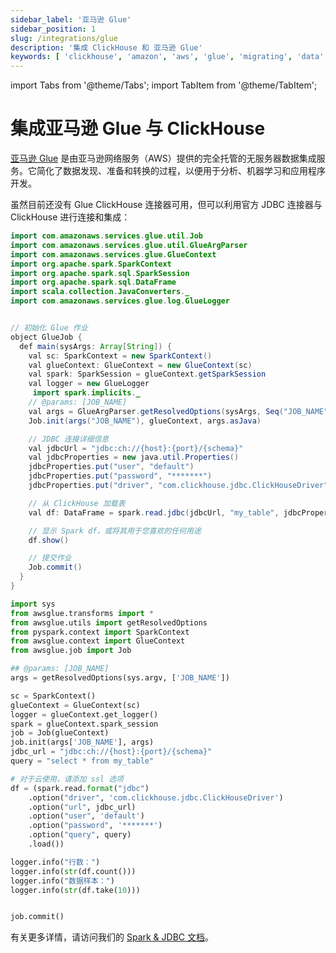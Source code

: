 ```yaml
---
sidebar_label: '亚马逊 Glue'
sidebar_position: 1
slug: /integrations/glue
description: '集成 ClickHouse 和 亚马逊 Glue'
keywords: [ 'clickhouse', 'amazon', 'aws', 'glue', 'migrating', 'data' ]
---
```


import Tabs from '@theme/Tabs';
import TabItem from '@theme/TabItem';


# 集成亚马逊 Glue 与 ClickHouse

[亚马逊 Glue](https://aws.amazon.com/glue/) 是由亚马逊网络服务（AWS）提供的完全托管的无服务器数据集成服务。它简化了数据发现、准备和转换的过程，以便用于分析、机器学习和应用程序开发。

虽然目前还没有 Glue ClickHouse 连接器可用，但可以利用官方 JDBC 连接器与 ClickHouse 进行连接和集成：

<Tabs>
<TabItem value="Java" label="Java" default>

```java
import com.amazonaws.services.glue.util.Job
import com.amazonaws.services.glue.util.GlueArgParser
import com.amazonaws.services.glue.GlueContext
import org.apache.spark.SparkContext
import org.apache.spark.sql.SparkSession
import org.apache.spark.sql.DataFrame
import scala.collection.JavaConverters._
import com.amazonaws.services.glue.log.GlueLogger


// 初始化 Glue 作业
object GlueJob {
  def main(sysArgs: Array[String]) {
    val sc: SparkContext = new SparkContext()
    val glueContext: GlueContext = new GlueContext(sc)
    val spark: SparkSession = glueContext.getSparkSession
    val logger = new GlueLogger
     import spark.implicits._
    // @params: [JOB_NAME]
    val args = GlueArgParser.getResolvedOptions(sysArgs, Seq("JOB_NAME").toArray)
    Job.init(args("JOB_NAME"), glueContext, args.asJava)

    // JDBC 连接详细信息
    val jdbcUrl = "jdbc:ch://{host}:{port}/{schema}"
    val jdbcProperties = new java.util.Properties()
    jdbcProperties.put("user", "default")
    jdbcProperties.put("password", "*******")
    jdbcProperties.put("driver", "com.clickhouse.jdbc.ClickHouseDriver")

    // 从 ClickHouse 加载表
    val df: DataFrame = spark.read.jdbc(jdbcUrl, "my_table", jdbcProperties)

    // 显示 Spark df，或将其用于您喜欢的任何用途
    df.show()

    // 提交作业
    Job.commit()
  }
}
```

</TabItem>
<TabItem value="Python" label="Python">

```python
import sys
from awsglue.transforms import *
from awsglue.utils import getResolvedOptions
from pyspark.context import SparkContext
from awsglue.context import GlueContext
from awsglue.job import Job

## @params: [JOB_NAME]
args = getResolvedOptions(sys.argv, ['JOB_NAME'])

sc = SparkContext()
glueContext = GlueContext(sc)
logger = glueContext.get_logger()
spark = glueContext.spark_session
job = Job(glueContext)
job.init(args['JOB_NAME'], args)
jdbc_url = "jdbc:ch://{host}:{port}/{schema}"
query = "select * from my_table"

# 对于云使用，请添加 ssl 选项
df = (spark.read.format("jdbc")
    .option("driver", 'com.clickhouse.jdbc.ClickHouseDriver')
    .option("url", jdbc_url)
    .option("user", 'default')
    .option("password", '*******')
    .option("query", query)
    .load())

logger.info("行数：")
logger.info(str(df.count()))
logger.info("数据样本：")
logger.info(str(df.take(10)))


job.commit()
```

</TabItem>
</Tabs>

有关更多详情，请访问我们的 [Spark & JDBC 文档](/integrations/apache-spark/spark-jdbc#read-data)。
